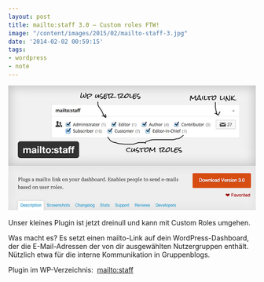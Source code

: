 ```yaml
---
layout: post
title: mailto:staff 3.0 – Custom roles FTW!
image: "/content/images/2015/02/mailto-staff-3.jpg"
date: '2014-02-02 00:59:15'
tags:
- wordpress
- note
---
```


![mailto-staff](/content/images/2015/02/mailto-staff-3.jpg)

Unser kleines Plugin ist jetzt dreinull und kann mit Custom Roles umgehen.

Was macht es? Es setzt einen mailto-Link auf dein WordPress-Dashboard, der die E-Mail-Adressen der von dir ausgewählten Nutzergruppen enthält. Nützlich etwa für die interne Kommunikation in Gruppenblogs.

Plugin im WP-Verzeichnis:  [mailto:staff](http://wordpress.org/extend/plugins/mailtostaff/)


